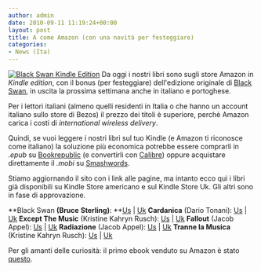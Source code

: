 ```yaml
---
author: admin
date: 2010-09-11 11:19:24+00:00
layout: post
title: A come Amazon (con una novità per festeggiare)
categories:
- News (Ita)
---
```


[![Black Swan Kindle Edition](http://www.40kbooks.com/wp-content/uploads/bske.jpg)](http://www.amazon.com/dp/B0042G0RRY) Da oggi i nostri libri sono sugli store Amazon in _Kindle edition_, con il bonus (per festeggiare) dell'edizione originale di [Black Swan](http://www.40kbooks.com/?page_id=133&category=13&product_id=3), in uscita la prossima settimana anche in italiano e portoghese.

Per i lettori italiani (almeno quelli residenti in Italia o che hanno un account italiano sullo store di Bezos) il prezzo dei titoli è superiore, perchè Amazon carica i costi di _international wireless delivery_.

Quindi, se vuoi leggere i nostri libri sul tuo Kindle (e Amazon ti riconosce come italiano) la soluzione più economica potrebbe essere comprarli in _.epub_ su [Bookrepublic](http://www.bookrepublic.it/search/?keywords=40k&x=0&y=0) (e convertirli con [Calibre](http://calibre-ebook.com/)) oppure acquistare direttamente il _.mobi_ su [Smashwords](https://www.smashwords.com/profile/view/40kbooks).

Stiamo aggiornando il sito con i link alle pagine, ma intanto ecco qui i libri già disponibili su Kindle Store americano e sul Kindle Store Uk. Gli altri sono in fase di approvazione.

**Black Swan **(Bruce** **Sterling)**: **[Us](http://www.amazon.com/dp/B0042G0RRY) | [Uk](https://www.amazon.co.uk/dp/B0042G0RRY)
**Cardanica** (Dario Tonani): [Us](http://www.amazon.com/dp/B0042G00GM) | [Uk](https://www.amazon.co.uk/dp/B0042G00GM)
**Except The Music** (Kristine Kahryn Rusch): [Us](http://www.amazon.com/dp/B0042G009O) | [Uk](https://www.amazon.co.uk/dp/B0042G009O)
**Fallout** (Jacob Appel): [Us](http://www.amazon.com/Fallout-ebook/dp/B0042FZYQ4/ref=sr_1_1?ie=UTF8&m=A3KSZ402CI2EG1&s=digital-text&qid=1284203302&sr=1-1) | [Uk](http://www.amazon.co.uk/Fallout/dp/B0042FZYQ4/ref=sr_1_1?ie=UTF8&m=A3TVV12T0I6NSM&s=digital-text&qid=1284203334&sr=1-1)
**Radiazione** (Jacob Appel): [Us](http://www.amazon.com/dp/B0042G007G) | [Uk](https://www.amazon.co.uk/dp/B0042G007G)
**Tranne la Musica** (Kristine Kahryn Rusch): [Us](http://www.amazon.com/dp/B0042G00D0) | [Uk](https://www.amazon.co.uk/dp/B0042G00D0)

Per gli amanti delle curiosità: il primo ebook venduto su Amazon è stato [questo](http://www.amazon.com/dp/B0042G00D0).
